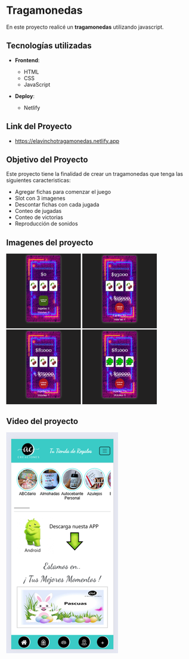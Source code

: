 # Tragamonedas

En este proyecto realicé un **tragamonedas** utilizando javascript.

## Tecnologías utilizadas

- **Frontend**:
  - HTML
  - CSS
  - JavaScript

- **Deploy**:
  - Netlify

## Link del Proyecto
- https://elavinchotragamonedas.netlify.app
  
## Objetivo del Proyecto

Este proyecto tiene la finalidad de crear un tragamonedas que tenga las siguientes caracteristicas:

- Agregar fichas para comenzar el juego
- Slot con 3 imagenes
- Descontar fichas con cada jugada
- Conteo de jugadas
- Conteo de victorias
- Reproducción de sonidos

## Imagenes del proyecto

<img src="https://github.com/elavincho/TragaMonedas2.0/blob/master/images/Captura_de_pantalla_1.png" width="200" height="200" alt="img"/>         <img src="https://github.com/elavincho/TragaMonedas2.0/blob/master/images/Captura_de_pantalla_2.png" width="200" height="200" alt="img"/>
<img src="https://github.com/elavincho/TragaMonedas2.0/blob/master/images/Captura_de_pantalla_3.png" width="200" height="200" alt="img"/>          <img src="https://github.com/elavincho/TragaMonedas2.0/blob/master/images/Captura_de_pantalla_4.png" width="200" height="200" alt="img"/>



## Video del proyecto

[![Video tutorial](https://github.com/elavincho/ACCreaciones2.0/blob/master/assets/img_proyecto/ing_video.png)](https://youtube.com/shorts/xcUt8pG5viA?feature=share)

